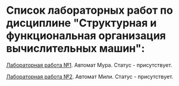 # Список лабораторных работ по дисциплине "Структурная и функциональная организация вычислительных машин":

[Лабораторная работа №1](https://github.com/oooNAKooo/BSUIR/tree/main/6%20sem/SiFOVM/lab_1). Автомат Мура. Статус - присутствует.

[Лабораторная работа №2](https://github.com/oooNAKooo/BSUIR/tree/main/6%20sem/SiFOVM/lab_2). Автомат Мили. Статус - присутствует.
